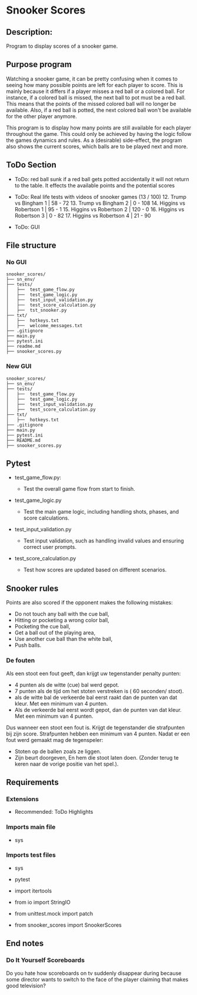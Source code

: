 # Snooker Scores


## Description:
Program to display scores of a snooker game.


## Purpose program
Watching a snooker game, it can be pretty confusing when it comes to seeing how many possible points are left for each player to score. This is mainly because it differs if a player misses a red ball or a colored ball. For instance, if a colored ball is missed, the next ball to pot must be a red ball. This means that the points of the missed colored ball will no longer be available. Also, if a red ball is potted, the next colored ball won't be available for the other player anymore.

This program is to display how many points are still available for each player throughout the game. This could only be achieved by having the logic follow the games dynamics and rules. As a (desirable) side-effect, the program also shows the current scores, which balls are to be played next and more. 


## ToDo Section
- ToDo: red ball sunk
if a red ball gets potted accidentally it will not return to the table. It effects the available points and the potential scores

- ToDo: Real life tests with videos of snooker games (13 / 100)
    12. Trump vs Bingham 1 | 58 - 72
    13. Trump vs Bingham 2 | 0 - 108
    14. Higgins vs Robertson 1 | 95 - 1
    15. Higgins vs Robertson 2 | 120 - 0
    16. HIggins vs Robertson 3 | 0 - 82
    17. Higgins vs Robertson 4 | 21 - 90

- ToDo: GUI


## File structure

### No GUI

```
snooker_scores/
├── sn_env/
├── tests/
│   ├──  test_game_flow.py
│   ├──  test_game_logic.py
│   ├──  test_input_validation.py
│   ├──  test_score_calculation.py
│   ├──  tst_snooker.py
├── txt/
│   ├──  hotkeys.txt
│   ├──  welcome_messages.txt
├── .gitignore 
├── main.py 
├── pytest.ini 
├── readme.md 
├── snooker_scores.py 

```

### New GUI

```
snooker_scores/
├── sn_env/
├── tests/
│   ├──  test_game_flow.py
│   ├──  test_game_logic.py
│   ├──  test_input_validation.py
│   ├──  test_score_calculation.py
├── txt/
│   ├──  hotkeys.txt
├── .gitignore 
├── main.py 
├── pytest.ini 
├── README.md 
├── snooker_scores.py 

```


## Pytest

- test_game_flow.py:
    - Test the overall game flow from start to finish.
- test_game_logic.py
    - Test the main game logic, including handling shots, phases, and score calculations.

- test_input_validation.py
    - Test input validation, such as handling invalid values and ensuring correct user prompts.

- test_score_calculation.py
    - Test how scores are updated based on different scenarios.


## Snooker rules
Points are also scored if the opponent makes the following mistakes:
- Do not touch any ball with the cue ball,
- Hitting or pocketing a wrong color ball,
- Pocketing the cue ball,
- Get a ball out of the playing area,
- Use another cue ball than the white ball,
- Push balls.

### De fouten
Als een stoot een fout geeft, dan krijgt uw tegenstander penalty punten:

- 4 punten als de witte (cue) bal werd gepot.
- 7 punten als de tijd om het stoten verstreken is ( 60 seconden/ stoot).
- als de witte bal de verkeerde bal eerst raakt dan de punten van dat kleur. Met een minimum van 4 punten.
- Als de verkeerde bal eerst wordt gepot, dan de punten van dat kleur. Met een minimum van 4 punten.

Dus wanneer een stoot een fout is. Krijgt de tegenstander die strafpunten bij zijn score.
Strafpunten hebben een minimum van 4 punten.
Nadat er een fout werd gemaakt mag de tegenspeler:

- Stoten op de ballen zoals ze liggen.
- Zijn beurt doorgeven, En hem die stoot laten doen. (Zonder terug te keren naar de vorige positie van het spel.).


## Requirements

### Extensions
- Recommended: ToDo Highlights

### Imports main file
- sys

### Imports test files
- sys
- pytest
- import itertools
- from io import StringIO
- from unittest.mock import patch

- from snooker_scores import SnookerScores


## End notes

### Do It Yourself Scoreboards
Do you hate how scoreboards on tv suddenly disappear during because some director wants to switch to the face of the player claiming that makes good television? 
